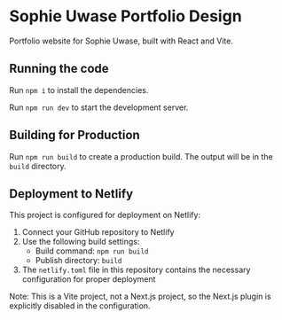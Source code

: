 
# Sophie Uwase Portfolio Design

Portfolio website for Sophie Uwase, built with React and Vite.

## Running the code

Run `npm i` to install the dependencies.

Run `npm run dev` to start the development server.

## Building for Production

Run `npm run build` to create a production build. The output will be in the `build` directory.

## Deployment to Netlify

This project is configured for deployment on Netlify:

1. Connect your GitHub repository to Netlify
2. Use the following build settings:
   - Build command: `npm run build`
   - Publish directory: `build`
3. The `netlify.toml` file in this repository contains the necessary configuration for proper deployment

Note: This is a Vite project, not a Next.js project, so the Next.js plugin is explicitly disabled in the configuration.
  